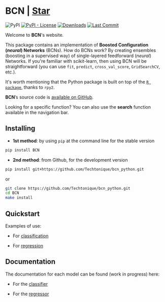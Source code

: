 

# BCN | <a class="github-button" href="https://github.com/Techtonique/bcn_python/stargazers" data-color-scheme="no-preference: light; light: light; dark: dark;" data-size="large" aria-label="Star BCN/BCN on GitHub">Star</a>

![PyPI](https://img.shields.io/pypi/v/BCN) [![PyPI - License](https://img.shields.io/pypi/l/BCN)](https://github.com/Techtonique/bcn_python/blob/main/LICENSE) [![Downloads](https://pepy.tech/badge/BCN)](https://pepy.tech/project/BCN) [![Last Commit](https://img.shields.io/github/last-commit/Techtonique/bcn_python)](https://github.com/Techtonique/bcn_python)

Welcome to __BCN__'s website.

This package contains an implementation of **Boosted Configuration (*neural*) Networks** (BCNs). How do BCNs work? By creating ensembles (boosting in a supervised way) of single-layered feedforward (*neural*) Networks. If you're familiar with scikit-learn, then using BCN will be straightforward (you can use `fit`, `predict`, `cross_val_score`, `GridSearchCV`, etc.).

It's worth mentioning that the Python package is built on top of the [`R package`](https://techtonique.r-universe.dev/ui#package:bcn), thanks to `rpy2`.

__BCN__’s source code is [available on GitHub](https://github.com/Techtonique/bcn_python). 

Looking for a specific function? You can also use the __search__ function available in the navigation bar.

## Installing

- __1st method__: by using `pip` at the command line for the stable version

```bash
pip install BCN
```

- __2nd method__: from Github, for the development version

```bash
pip install git+https://github.com/Techtonique/bcn_python.git
```

or 

```bash
git clone https://github.com/Techtonique/bcn_python.git
cd BCN
make install
```

## Quickstart 

Examples of use: 

- For [classification](examples/classification.md)

- For [regression](examples/regression.md)

## Documentation

The documentation for each model can be found (work in progress) here:

- For the [classifier](documentation/classifier.md)

- For the [regressor](documentation/regressor.md)

<script async defer src="https://buttons.github.io/buttons.js"></script>